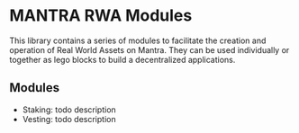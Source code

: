 # MANTRA RWA Modules

This library contains a series of modules to facilitate the creation and operation of Real World Assets on Mantra. They 
can be used individually or together as lego blocks to build a decentralized applications. 

## Modules
- Staking: todo description
- Vesting: todo description
